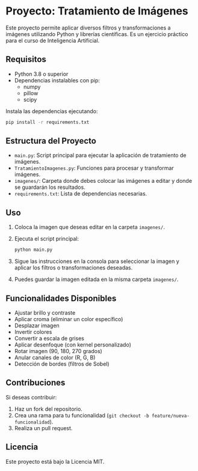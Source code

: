 # Proyecto: Tratamiento de Imágenes

Este proyecto permite aplicar diversos filtros y transformaciones a imágenes utilizando Python y librerías científicas. Es un ejercicio práctico para el curso de Inteligencia Artificial.

## Requisitos

- Python 3.8 o superior
- Dependencias instalables con pip:
  - numpy
  - pillow
  - scipy

Instala las dependencias ejecutando:

```bash
pip install -r requirements.txt
```

## Estructura del Proyecto

- `main.py`: Script principal para ejecutar la aplicación de tratamiento de imágenes.
- `TratamientoImagenes.py`: Funciones para procesar y transformar imágenes.
- `imagenes/`: Carpeta donde debes colocar las imágenes a editar y donde se guardarán los resultados.
- `requirements.txt`: Lista de dependencias necesarias.

## Uso

1. Coloca la imagen que deseas editar en la carpeta `imagenes/`.
2. Ejecuta el script principal:

   ```bash
   python main.py
   ```

3. Sigue las instrucciones en la consola para seleccionar la imagen y aplicar los filtros o transformaciones deseadas.
4. Puedes guardar la imagen editada en la misma carpeta `imagenes/`.

## Funcionalidades Disponibles

- Ajustar brillo y contraste
- Aplicar croma (eliminar un color específico)
- Desplazar imagen
- Invertir colores
- Convertir a escala de grises
- Aplicar desenfoque (con kernel personalizado)
- Rotar imagen (90, 180, 270 grados)
- Anular canales de color (R, G, B)
- Detección de bordes (filtros de Sobel)

## Contribuciones

Si deseas contribuir:

1. Haz un fork del repositorio.
2. Crea una rama para tu funcionalidad (`git checkout -b feature/nueva-funcionalidad`).
3. Realiza un pull request.

## Licencia

Este proyecto está bajo la Licencia MIT.